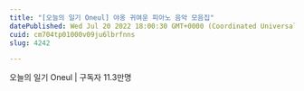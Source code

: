 ```yaml
---
title: "[오늘의 일기 Oneul] 야옹 귀여운 피아노 음악 모음집"
datePublished: Wed Jul 20 2022 18:00:30 GMT+0000 (Coordinated Universal Time)
cuid: cm704tp01000v09ju6lbrfnns
slug: 4242

---
```



오늘의 일기 Oneul | 구독자 11.3만명